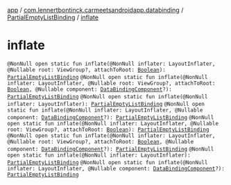 [app](../../index.md) / [com.lennertbontinck.carmeetsandroidapp.databinding](../index.md) / [PartialEmptyListBinding](index.md) / [inflate](./inflate.md)

# inflate

`@NonNull open static fun inflate(@NonNull inflater: LayoutInflater, @Nullable root: ViewGroup?, attachToRoot: `[`Boolean`](https://kotlinlang.org/api/latest/jvm/stdlib/kotlin/-boolean/index.html)`): `[`PartialEmptyListBinding`](index.md)
`@NonNull open static fun inflate(@NonNull inflater: LayoutInflater, @Nullable root: ViewGroup?, attachToRoot: `[`Boolean`](https://kotlinlang.org/api/latest/jvm/stdlib/kotlin/-boolean/index.html)`, @Nullable component: `[`DataBindingComponent`](../../android.databinding/-data-binding-component.md)`?): `[`PartialEmptyListBinding`](index.md)
`@NonNull open static fun inflate(@NonNull inflater: LayoutInflater): `[`PartialEmptyListBinding`](index.md)
`@NonNull open static fun inflate(@NonNull inflater: LayoutInflater, @Nullable component: `[`DataBindingComponent`](../../android.databinding/-data-binding-component.md)`?): `[`PartialEmptyListBinding`](index.md)
`@NonNull open static fun inflate(@NonNull inflater: LayoutInflater, @Nullable root: ViewGroup?, attachToRoot: `[`Boolean`](https://kotlinlang.org/api/latest/jvm/stdlib/kotlin/-boolean/index.html)`): `[`PartialEmptyListBinding`](index.md)
`@NonNull open static fun inflate(@NonNull inflater: LayoutInflater, @Nullable root: ViewGroup?, attachToRoot: `[`Boolean`](https://kotlinlang.org/api/latest/jvm/stdlib/kotlin/-boolean/index.html)`, @Nullable component: `[`DataBindingComponent`](../../android.databinding/-data-binding-component.md)`?): `[`PartialEmptyListBinding`](index.md)
`@NonNull open static fun inflate(@NonNull inflater: LayoutInflater): `[`PartialEmptyListBinding`](index.md)
`@NonNull open static fun inflate(@NonNull inflater: LayoutInflater, @Nullable component: `[`DataBindingComponent`](../../android.databinding/-data-binding-component.md)`?): `[`PartialEmptyListBinding`](index.md)